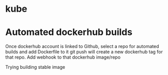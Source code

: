 # kube

# Automated dockerhub builds
Once dockerhub account is linked to Github, select a repo for automated builds and add Dockerfile to it
git push will create a new dockerhub tag for that repo.
Add webhook to that dockerhub image/repo

Trying building stable image
